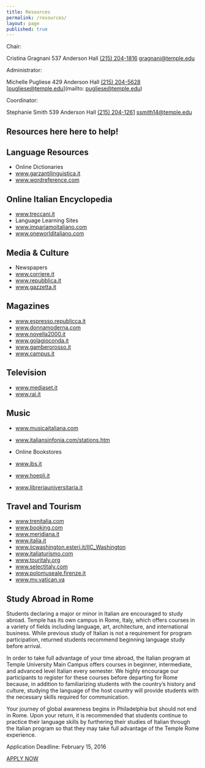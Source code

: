 ```yaml
---
title: Resources
permalink: /resources/
layout: page
published: true
---
```


Chair:

Cristina Gragnani
537 Anderson Hall
[(215) 204-1816](tel:2152041816)
[gragnani@temple.edu](mailto:gragnani@temple.edu)

Administrator:

Michelle Pugliese
429 Anderson Hall
[(215) 204-5628](tel:2152045628)
[pugliese@temple.edu](mailto: pugliese@temple.edu)

Coordinator:

Stephanie Smith
539 Anderson Hall
[(215) 204-1261](tel:2152041261)
[ssmith14@temple.edu](mailto:ssmith14@temple.edu)

## Resources here here to help!

## Language Resources

- Online Dictionaries
- www.garzantilinguistica.it
- www.wordreference.com

## Online Italian Encyclopedia
- www.treccani.it
- Language Learning Sites
- www.impariamoitaliano.com
- www.oneworlditaliano.com

## Media & Culture

- Newspapers
- www.corriere.it
- www.repubblica.it
- www.gazzetta.it

## Magazines
- www.espresso.republicca.it
- www.donnamoderna.com
- www.novella2000.it
- www.golagioconda.it
- www.gamberorosso.it
- www.campus.it

## Television
- www.mediaset.it
- www.rai.it

## Music
- www.musicaitaliana.com
- www.italiansinfonia.com/stations.htm

- Online Bookstores
- www.ibs.it
- www.hoepli.it
- www.libreriauniversitaria.it

## Travel and Tourism

- www.trenitalia.com
- www.booking.com
- www.meridiana.it
- www.italia.it
- www.iicwashington.esteri.it/IIC_Washington
- www.italiaturismo.com
- www.touritaly.org
- www.selectitaly.com
- www.polomuseale.firenze.it
- www.mv.vatican.va

## Study Abroad in Rome

Students declaring a major or minor in Italian are encouraged to study abroad. Temple has its own campus in Rome, Italy, which offers courses in a variety of fields including language, art, architecture, and international business. While previous study of Italian is not a requirement for program participation, returned students recommend beginning language study before arrival.

In order to take full advantage of your time abroad, the Italian program at Temple University Main Campus offers courses in beginner, intermediate, and advanced level Italian every semester. We highly encourage our participants to register for these courses before departing for Rome because, in addition to familiarizing students with the country’s history and culture, studying the language of the host country will provide students with the necessary skills required for communication.

Your journey of global awareness begins in Philadelphia but should not end in Rome. Upon your return, it is recommended that students continue to practice their language skills by furthering their studies of Italian through the Italian program so that they may take full advantage of the Temple Rome experience.

Application Deadline: February 15, 2016

[APPLY NOW](http://temple.us11.list-manage.com/track/click?u=909f549002f3ee69f5f0ecbe9&id=8f288b060f&e=4df0fdc07c)
